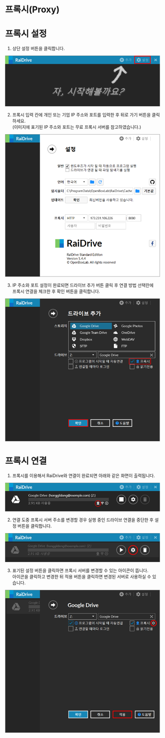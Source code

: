 # 프록시(Proxy)

   
  # 프록시 설정 
  
  1. 상단 설정 버튼을 클릭합니다.
  
  ![proxy00](/proxy00.PNG?raw=true)  
    
  
  2. 프록시 입력 칸에 개인 또는 기업 IP 주소와 포트를 입력한 후 뒤로 가기 버튼을 클릭하세요.  
     (이미지에 표기된 IP 주소와 포트는 무료 프록시 서버를 참고하였습니다.)  
    
  ![proxy02](/proxy02.PNG?raw=true)  
  
  3. IP 주소와 포트 설정이 완료되면 드라이브 추가 버튼 클릭 후 연결 방법 선택란에  
     프록시 연결을 체크한 후 확인 버튼을 클릭합니다.  
  
  ![proxy](/proxy04.PNG?raw=true)  
  
  
  # 프록시 연결
  
  
  1. 프록시를 이용해서 RaiDrive와 연결이 완료되면 아래와 같은 화면이 출력됩니다.  
  
  ![proxy05](/proxy05.PNG?raw=true)  
  
  2. 연결 도중 프록시 서버 주소를 변경할 경우 실행 중인 드라이브 연결을 중단한 후 설정 버튼을 클릭합니다.  
  
  ![proxy06](/proxy06.PNG?raw=true)  
  
  3. 표기된 설정 버튼을 클릭하면 프록시 서버를 변경할 수 있는 아이콘이 뜹니다.  
     아이콘을 클릭하고 변경한 뒤 적용 버튼을 클릭하면 변경된 서버로 사용하실 수 있습니다.
  
   ![proxy08](/proxy08.PNG?raw=true)  
  
